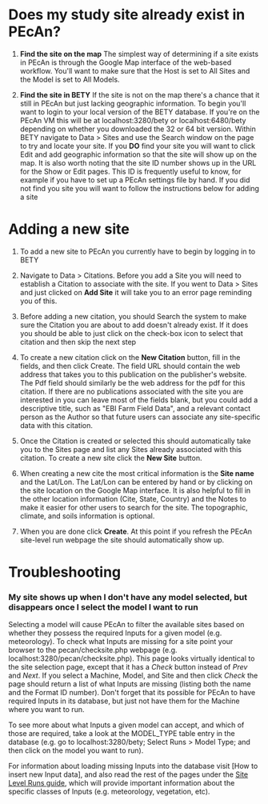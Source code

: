 # Does my study site already exist in PEcAn?

1. **Find the site on the map** The simplest way of determining if a site exists in PEcAn is through the Google Map interface of the web-based workflow. You'll want to make sure that the Host is set to All Sites and the Model is set to All Models. 

2. **Find the site in BETY** If the site is not on the map there's a chance that it still in PEcAn but just lacking geographic information. To begin you'll want to login to your local version of the BETY database. If you're on the PEcAn VM this will be at localhost:3280/bety or localhost:6480/bety depending on whether you downloaded the 32 or 64 bit version.  Within BETY navigate to Data > Sites and use the Search window on the page to try and locate your site. If you **DO** find your site you will want to click Edit and add geographic information so that the site will show up on the map. It is also worth noting that the site ID number shows up in the URL for the Show or Edit pages. This ID is frequently useful to know, for example if you have to set up a PEcAn settings file by hand. If you did not find you site you will want to follow the instructions below for adding a site

# Adding a new site

1. To add a new site to PEcAn you currently have to begin by logging in to BETY

2. Navigate to Data > Citations. Before you add a Site you will need to establish a Citation to associate with the site. If you went to Data > Sites and just clicked on **Add Site** it will take you to an error page reminding you of this.

3. Before adding a new citation, you should Search the system to make sure the Citation you are about to add doesn't already exist. If it does you should be able to just click on the check-box icon to select that citation and then skip the next step

4. To create a new citation click on the **New Citation** button, fill in the fields, and then click Create. The field URL should contain the web address that takes you to this publication on the publisher's website. The Pdf field should similarly be the web address for the pdf for this citation.  If there are no publications associated with the site you are interested in you can leave most of the fields blank, but you could add a descriptive title, such as "EBI Farm Field Data", and a relevant contact person as the Author so that future users can associate any site-specific data with this citation.

5. Once the Citation is created or selected this should automatically take you to the Sites page and list any Sites already associated with this citation. To create a new site click the **New Site** button.

6. When creating a new cite the most critical information is the **Site name** and the Lat/Lon. The Lat/Lon can be entered by hand or by clicking on the site location on the Google Map interface. It is also helpful to fill in the other location information (Cite, State, Country) and the Notes to make it easier for other users to search for the site. The topographic, climate, and soils information is optional.

7. When you are done click **Create**. At this point if you refresh the PEcAn site-level run webpage the site should automatically show up.

# Troubleshooting

### My site shows up when I don't have any model selected, but disappears once I select the model I want to run

Selecting a model will cause PEcAn to filter the available sites based on whether they possess the required Inputs for a given model (e.g. meteorology). To check what Inputs are missing for a site point your browser to the pecan/checksite.php webpage (e.g. localhost:3280/pecan/checksite.php). This page looks virtually identical to the site selection page, except that it has a *Check* button instead of *Prev* and *Next*. If you select a Machine, Model, and Site and then click *Check* the page should return a list of what Inputs are missing (listing both the name and the Format ID number). Don't forget that its possible for PEcAn to have required Inputs in its database, but just not have them for the Machine where you want to run.

To see more about what Inputs a given model can accept, and which of those are required, take a look at the MODEL_TYPE table entry in the database (e.g. go to localhost:3280/bety; Select Runs > Model Type; and then click on the model you want to run).

For information about loading missing Inputs into the database visit [How to insert new Input data], and also read the rest of the pages under the [Site Level Runs guide](https://github.com/PecanProject/pecan/wiki/Getting-started#site-level-runs), which will provide important information about the specific classes of Inputs (e.g. meteorology, vegetation, etc).